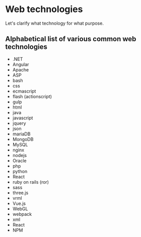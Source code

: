 # Web technologies
Let's clarify what technology for what purpose.

## Alphabetical list of various common web technologies

- .NET
- Angular
- Apache
- ASP
- bash
- css
- ecmascript
- flash (actionscript)
- gulp
- html
- java
- javascript
- jquery
- json
- mariaDB
- MongoDB
- MySQL
- nginx
- nodejs
- Oracle
- php
- python
- React
- ruby on rails (ror)
- sass
- three.js
- vrml
- Vue.js
- WebGL
- webpack
- xml
- React
- NPM
